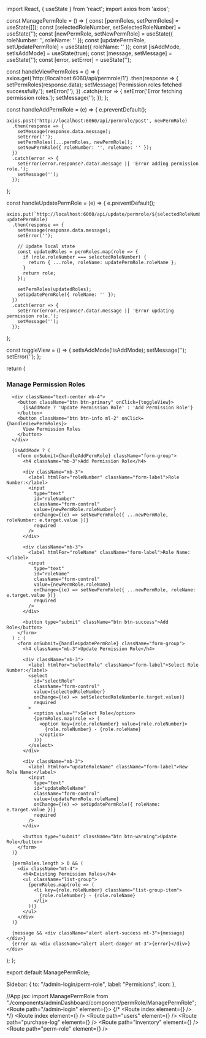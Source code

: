 import React, { useState } from 'react';
import axios from 'axios';

const ManagePermRole = () => {
  const [permRoles, setPermRoles] = useState([]);
  const [selectedRoleNumber, setSelectedRoleNumber] = useState('');
  const [newPermRole, setNewPermRole] = useState({ roleNumber: '', roleName: '' });
  const [updatePermRole, setUpdatePermRole] = useState({ roleName: '' });
  const [isAddMode, setIsAddMode] = useState(true);
  const [message, setMessage] = useState('');
  const [error, setError] = useState('');

  const handleViewPermRoles = () => {
    axios.get('http://localhost:6060/api/permrole/1')
      .then(response => {
        setPermRoles(response.data);
        setMessage('Permission roles fetched successfully.');
        setError('');
      })
      .catch(error => {
        setError('Error fetching permission roles.');
        setMessage('');
      });
  };

  const handleAddPermRole = (e) => {
    e.preventDefault();

    axios.post('http://localhost:6060/api/permrole/post', newPermRole)
      .then(response => {
        setMessage(response.data.message);
        setError('');
        setPermRoles([...permRoles, newPermRole]);
        setNewPermRole({ roleNumber: '', roleName: '' });
      })
      .catch(error => {
        setError(error.response?.data?.message || 'Error adding permission role.');
        setMessage('');
      });
  };

  const handleUpdatePermRole = (e) => {
    e.preventDefault();

    axios.put(`http://localhost:6060/api/update/permrole/${selectedRoleNumber}`, updatePermRole)
      .then(response => {
        setMessage(response.data.message);
        setError('');

        // Update local state
        const updatedRoles = permRoles.map(role => {
          if (role.roleNumber === selectedRoleNumber) {
            return { ...role, roleName: updatePermRole.roleName };
          }
          return role;
        });

        setPermRoles(updatedRoles);
        setUpdatePermRole({ roleName: '' });
      })
      .catch(error => {
        setError(error.response?.data?.message || 'Error updating permission role.');
        setMessage('');
      });
  };

  const toggleView = () => {
    setIsAddMode(!isAddMode);
    setMessage('');
    setError('');
  };

  return (
    <div className="container mt-4">
      <h3 className="mb-4 text-center">Manage Permission Roles</h3>

      <div className="text-center mb-4">
        <button className="btn btn-primary" onClick={toggleView}>
          {isAddMode ? 'Update Permission Role' : 'Add Permission Role'}
        </button>
        <button className="btn btn-info ml-2" onClick={handleViewPermRoles}>
          View Permission Roles
        </button>
      </div>

      {isAddMode ? (
        <form onSubmit={handleAddPermRole} className="form-group">
          <h4 className="mb-3">Add Permission Role</h4>

          <div className="mb-3">
            <label htmlFor="roleNumber" className="form-label">Role Number:</label>
            <input
              type="text"
              id="roleNumber"
              className="form-control"
              value={newPermRole.roleNumber}
              onChange={(e) => setNewPermRole({ ...newPermRole, roleNumber: e.target.value })}
              required
            />
          </div>

          <div className="mb-3">
            <label htmlFor="roleName" className="form-label">Role Name:</label>
            <input
              type="text"
              id="roleName"
              className="form-control"
              value={newPermRole.roleName}
              onChange={(e) => setNewPermRole({ ...newPermRole, roleName: e.target.value })}
              required
            />
          </div>

          <button type="submit" className="btn btn-success">Add Role</button>
        </form>
      ) : (
        <form onSubmit={handleUpdatePermRole} className="form-group">
          <h4 className="mb-3">Update Permission Role</h4>

          <div className="mb-3">
            <label htmlFor="selectRole" className="form-label">Select Role Number:</label>
            <select
              id="selectRole"
              className="form-control"
              value={selectedRoleNumber}
              onChange={(e) => setSelectedRoleNumber(e.target.value)}
              required
            >
              <option value="">Select Role</option>
              {permRoles.map(role => (
                <option key={role.roleNumber} value={role.roleNumber}>
                  {role.roleNumber} - {role.roleName}
                </option>
              ))}
            </select>
          </div>

          <div className="mb-3">
            <label htmlFor="updateRoleName" className="form-label">New Role Name:</label>
            <input
              type="text"
              id="updateRoleName"
              className="form-control"
              value={updatePermRole.roleName}
              onChange={(e) => setUpdatePermRole({ roleName: e.target.value })}
              required
            />
          </div>

          <button type="submit" className="btn btn-warning">Update Role</button>
        </form>
      )}

      {permRoles.length > 0 && (
        <div className="mt-4">
          <h4>Existing Permission Roles</h4>
          <ul className="list-group">
            {permRoles.map(role => (
              <li key={role.roleNumber} className="list-group-item">
                {role.roleNumber} - {role.roleName}
              </li>
            ))}
          </ul>
        </div>
      )}

      {message && <div className="alert alert-success mt-3">{message}</div>}
      {error && <div className="alert alert-danger mt-3">{error}</div>}
    </div>
  );
};

export default ManagePermRole;

Sidebar:
{ to: "/admin-login/perm-role", label: "Permisions", icon: <FaChartLine /> },


//App.jsx:
import ManagePermRole from "./components/adminDashboard/component/permRole/ManagePermRole";
<Route path="/admin-login" element={<AdminDashboard />}>
          {/* <Route index element={<AdminSummary />} /> */}
          <Route index element={<ManageBooks />} />
          <Route path="users" element={<ManageUsers />} />
          <Route path="purchase-log" element={<ManagePurchaseLog />} />
          <Route path="inventory" element={<ManageInventory />} />
          <Route path="perm-role" element={<ManagePermRole />} />
        </Route>

